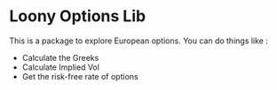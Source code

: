 # Loony Options Lib

This is a package to explore European options.
You can do things like :

- Calculate the Greeks
- Calculate Implied Vol
- Get the risk-free rate of options